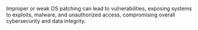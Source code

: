 Improper or weak OS patching can lead to vulnerabilities, exposing systems to exploits, malware, and unauthorized access, compromising overall cybersecurity and data integrity.